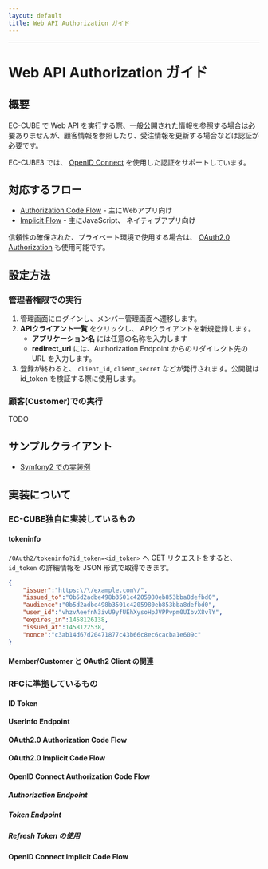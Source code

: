```yaml
---
layout: default
title: Web API Authorization ガイド
---
```


---

# Web API Authorization ガイド

## 概要

EC-CUBE で Web API を実行する際、一般公開された情報を参照する場合は必要ありませんが、顧客情報を参照したり、受注情報を更新する場合などは認証が必要です。

EC-CUBE3 では、 [OpenID Connect](http://openid-foundation-japan.github.io/openid-connect-core-1_0.ja.html) を使用した認証をサポートしています。

## 対応するフロー

- [Authorization Code Flow](http://openid-foundation-japan.github.io/openid-connect-core-1_0.ja.html#CodeFlowAuth) - 主にWebアプリ向け
- [Implicit Flow](http://openid-foundation-japan.github.io/openid-connect-core-1_0.ja.html#ImplicitFlowAuth) - 主にJavaScript、 ネイティブアプリ向け

信頼性の確保された、プライベート環境で使用する場合は、 [OAuth2.0 Authorization](http://openid-foundation-japan.github.io/rfc6749.ja.html) も使用可能です。

## 設定方法

### 管理者権限での実行

1. 管理画面にログインし、メンバー管理画面へ遷移します。
2. **APIクライアント一覧** をクリックし、 APIクライアントを新規登録します。
    - **アプリケーション名** には任意の名称を入力します
    - **redirect_uri** には、Authorization Endpoint からのリダイレクト先の URL を入力します。
3. 登録が終わると、 `client_id`, `client_secret` などが発行されます。公開鍵は id_token を検証する際に使用します。

### 顧客(Customer)での実行

TODO

## サンプルクライアント

- [Symfony2 での実装例](https://github.com/nanasess/eccube3-oauth2-client)

## 実装について

### EC-CUBE独自に実装しているもの

#### tokeninfo

`/OAuth2/tokeninfo?id_token=<id_token>` へ GET リクエストをすると、 `id_token` の詳細情報を JSON 形式で取得できます。

```json
{
    "issuer":"https:\/\/example.com\/",
    "issued_to":"0b5d2adbe498b3501c4205980eb853bba8defbd0",
    "audience":"0b5d2adbe498b3501c4205980eb853bba8defbd0",
    "user_id":"vhzvAeefnN3ivU9yfUEhXysoHpJVPPvpm0UIbvX8vlY",
    "expires_in":1458126138,
    "issued_at":1458122538,
    "nonce":"c3ab14d67d20471877c43b66c8ec6cacba1e609c"
}
```

#### Member/Customer と OAuth2 Client の関連

### RFCに準拠しているもの

#### ID Token

#### UserInfo Endpoint

#### OAuth2.0 Authorization Code Flow

#### OAuth2.0 Implicit Code Flow

#### OpenID Connect Authorization Code Flow

##### Authorization Endpoint
##### Token Endpoint
##### Refresh Token の使用

#### OpenID Connect Implicit Code Flow
